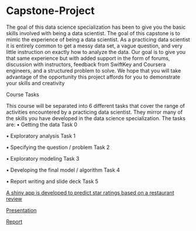 # Capstone-Project
The goal of this data science specialization has been to give you the basic skills involved with being a data scientist. The goal of this capstone is to mimic the experience of being a data scientist. As a practicing data scientist it is entirely common to get a messy data set, a vague question, and very little instruction on exactly how to analyze the data. Our goal is to give you that same experience but with added support in the form of forums, discussion with instructors, feedback from SwiftKey and Coursera engineers, and a structured problem to solve. We hope that you will take advantage of the opportunity this project affords for you to demonstrate your skills and creativity

Course Tasks

This course will be separated into 6 different tasks that cover the range of activities encountered by a practicing data scientist. They mirror many of the skills you have developed in the data science specialization. The tasks are:
• Getting the data  Task 0

• Exploratory analysis Task 1

• Specifying the question / problem Task 2

• Exploratory modeling  Task 3

• Developing the final model / algorithm Task 4

• Report writing and slide deck Task 5

[A shiny app is developed to predict star ratings based on a restaurant review](https://sony111.shinyapps.io/Predict_Review_Ratings) 

[Presentation](http://rpubs.com/Sony111/128557)

[Report]()


